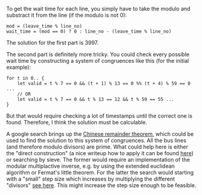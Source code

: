 To get the wait time for each line, you simply have to take the modulo and substract it from the line (if the modulo is not 0):

```
mod = (leave_time % line_no)
wait_time = (mod == 0) ? 0 : line_no - (leave_time % line_no)
```

The solution for the first part is 3997.

The second part is definitely more tricky.
You could check every possible wait time by constructing a system of congruences like this (for the initial example):

```
for t in 0.. {
    let valid = t % 7 == 0 && (t + 1) % 13 == 0 %% (t + 4) % 59 == 0 ...
    // OR
    let valid = t % 7 == 0 && t % 13 == 12 && t % 59 == 55 ...
}
```

But that would require checking a lot of timestamps until the correct one is found.
Therefore, I think the solution must be calculable.

A google search brings up the [Chinese remainder theorem](https://en.wikipedia.org/wiki/Chinese_remainder_theorem), which could be used to find the solution to this system of congruences.
All the bus lines (and therefore modulo divisors) are prime.
What could help here is either the "direct construction" (a nice writeup how to apply it can be found [here](https://brilliant.org/wiki/chinese-remainder-theorem/)) or searching by sieve.
The former would require an implementation of the modular multiplactive inverse, e.g. by using the extended euclidean algorithm or Fermat's little theorem.
For the latter the search would starting with a "small" step size which increases by multiplying the different "divisors" [see here](https://en.wikipedia.org/wiki/Chinese_remainder_theorem#Search_by_sieving).
This might increase the step size enough to be feasible.
